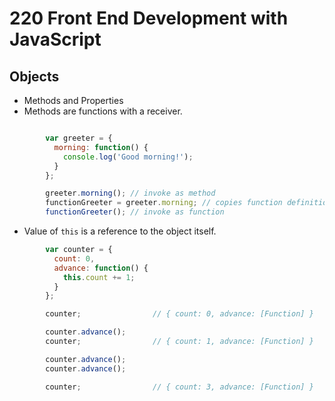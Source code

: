 # 220 Front End Development with JavaScript
## Objects
* Methods and Properties
* Methods are functions with a receiver.
```javascript

        var greeter = {
          morning: function() {
            console.log('Good morning!');
          }
        };

        greeter.morning(); // invoke as method
        functionGreeter = greeter.morning; // copies function definition
        functionGreeter(); // invoke as function

```

* Value of `this`  is a reference to the object itself.

```JavaScript
        var counter = {
          count: 0,
          advance: function() {
            this.count += 1;
          }
        };

        counter;                // { count: 0, advance: [Function] }

        counter.advance();
        counter;                // { count: 1, advance: [Function] }

        counter.advance();
        counter.advance();

        counter;                // { count: 3, advance: [Function] }

```


